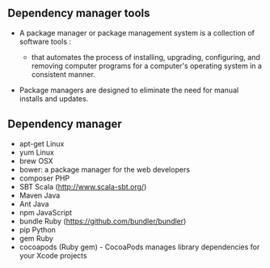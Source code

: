 ## Dependency manager tools

- A package manager or package management system is a collection of software tools :
  - that automates the process of installing, upgrading, configuring, and removing computer programs 
    for a computer's operating system in a consistent manner.

- Package managers are designed to eliminate the need for manual installs and updates.

## Dependency manager
  - apt-get  Linux
  - yum      Linux
  - brew     OSX
  - bower: a package manager for the web developers
  - composer PHP
  - SBT      Scala (http://www.scala-sbt.org/)
  - Maven    Java
  - Ant      Java
  - npm      JavaScript
  - bundle   Ruby (https://github.com/bundler/bundler)
  - pip      Python
  - gem      Ruby
  - cocoapods  (Ruby gem) - CocoaPods manages library dependencies for your Xcode projects
  

